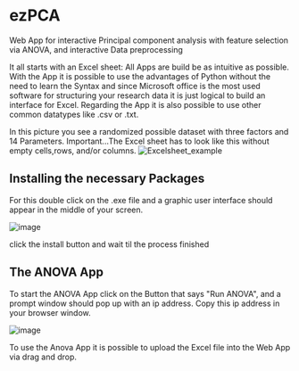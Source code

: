 # ezPCA
Web App for interactive Principal component analysis with feature selection via ANOVA, and interactive Data preprocessing

It all starts with an Excel sheet:
All Apps are build be as intuitive as possible. With the App it is possible to use the advantages of Python without the need to learn the Syntax and since Microsoft office is the most used software for structuring your research data it is just logical to build an interface for Excel. 
Regarding the App it is also possible to use other common datatypes like .csv or .txt. 

In this picture you see a randomized possible dataset with three factors and 14 Parameters. Important...The Excel sheet has to look like this without empty cells,rows, and/or columns.
![Excelsheet_example](https://user-images.githubusercontent.com/109506200/192359614-2ad85830-8602-400e-9704-c2283620ce6a.png)


## Installing the necessary Packages
For this double click on the .exe file and a graphic user interface should appear in the middle of your screen.

![image](https://user-images.githubusercontent.com/109506200/201372190-4f874dbe-dc10-45b5-a62c-d8dbe7df1d6d.png)

click the install button and wait til the process finished

## The ANOVA App
To start the ANOVA App click on the Button that says "Run ANOVA", and a prompt window should pop up with an ip address. Copy this ip address in your browser window.

![image](https://user-images.githubusercontent.com/109506200/201372465-b347c222-789a-449e-856f-2166a28e1440.png)

To use the Anova App it is possible to upload the Excel file into the Web App via drag and drop.
